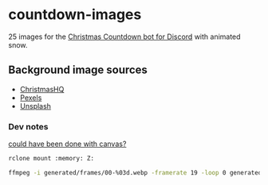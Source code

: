 # countdown-images

25 images for the [Christmas Countdown bot for Discord](https://github.com/christmas-countdown/bot) with animated snow.

## Background image sources

- [ChristmasHQ](https://christmashq.com/designs/backgrounds/)
- [Pexels](https://www.pexels.com/)
- [Unsplash](https://unsplash.com/)

### Dev notes

[could have been done with canvas?](https://blog.logrocket.com/processing-images-sharp-node-js/#adding-text-to-an-image)


```sh
rclone mount :memory: Z:
```


```sh
ffmpeg -i generated/frames/00-%03d.webp -framerate 19 -loop 0 generated/with-snow/00-animated.webp
```